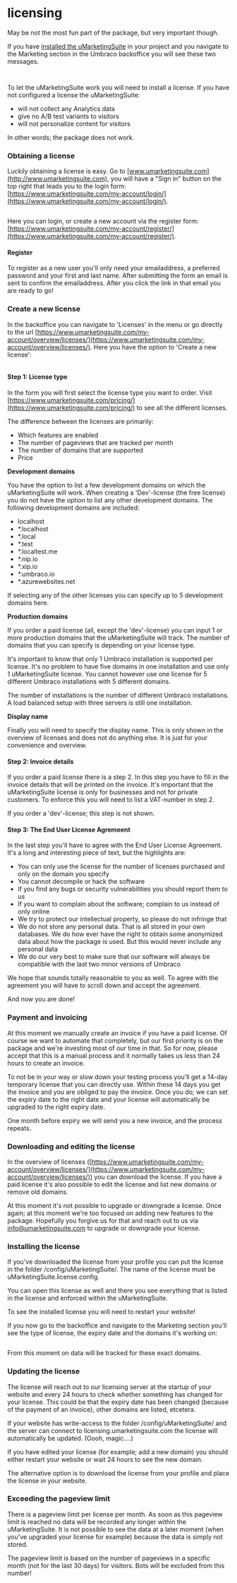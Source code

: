 # licensing

May be not the most fun part of the package, but very important though.

If you have [installed the uMarketingSuite](../../../../installing-umarketingsuite/quick-install/) in your project and you navigate to the Marketing section in the Umbraco backoffice you will see these two messages.

![]()

![]()

To let the uMarketingSuite work you will need to install a license. If you have not configured a license the uMarketingSuite:

* will not collect any Analytics data
* give no A/B test variants to visitors
* will not personalize content for visitors

In other words; the package does not work.

### Obtaining a license

Luckily obtaining a license is easy. Go to [www.umarketingsuite.com](http://www.umarketingsuite.com), you will have a "Sign in" button on the top right that leads you to the login form: [https://www.umarketingsuite.com/my-account/login/](https://www.umarketingsuite.com/my-account/login/).

![]()

Here you can login, or create a new account via the register form: [https://www.umarketingsuite.com/my-account/register/](https://www.umarketingsuite.com/my-account/register/).

#### Register

To register as a new user you'll only need your emailaddress, a preferred password and your first and last name. After submitting the form an email is sent to confirm the emailaddress. After you click the link in that email you are ready to go!

### Create a new license

In the backoffice you can navigate to 'Licenses' in the menu or go directly to the url [https://www.umarketingsuite.com/my-account/overview/licenses/](https://www.umarketingsuite.com/my-account/overview/licenses/). Here you have the option to 'Create a new license':

![]()

#### Step 1: License type

In the form you will first select the license type you want to order. Visit [https://www.umarketingsuite.com/pricing/](https://www.umarketingsuite.com/pricing/) to see all the different licenses.

The difference between the licenses are primarily:

* Which features are enabled
* The number of pageviews that are tracked per month
* The number of domains that are supported
* Price

**Development domains**

You have the option to list a few development domains on which the uMarketingSuite will work. When creating a 'Dev'-license (the free license) you do not have the option to list any other development domains. The following development domains are included:

* localhost
* \*.localhost
* \*.local
* \*.test
* \*.localtest.me
* \*.nip.io
* \*.xip.io
* \*.umbraco.io
* \*.azurewebsites.net

If selecting any of the other licenses you can specify up to 5 development domains here.

**Production domains**

If you order a paid license (all, except the 'dev'-license) you can input 1 or more production domains that the uMarketingSuite will track. The number of domains that you can specify is depending on your license type.

It's important to know that only 1 Umbraco installation is supported per license. It's no problem to have five domains in one installation and use only 1 uMarketingSuite license. You cannot however use one license for 5 different Umbraco installations with 5 different domains.

The number of installations is the number of different Umbraco installations. A load balanced setup with three servers is still one installation.

**Display name**

Finally you will need to specify the display name. This is only shown in the overview of licenses and does not do anything else. It is just for your convenience and overview.

#### Step 2: Invoice details

If you order a paid license there is a step 2. In this step you have to fill in the invoice details that will be printed on the invoice. It's important that the uMarketingSuite license is only for businesses and not for private customers. To enforce this you will need to list a VAT-number in step 2.

If you order a 'dev'-license; this step is not shown.

#### Step 3: The End User License Agremeent

In the last step you'll have to agree with the End User License Agreement. It's a long and interesting piece of text, but the highlights are:

* You can only use the license for the number of licenses purchased and only on the domain you specify
* You cannot decompile or hack the software
* If you find any bugs or security vulnerabilities you should report them to us
* If you want to complain about the software; complain to us instead of only online
* We try to protect our intellectual property, so please do not infringe that
* We do not store any personal data. That is all stored in your own databases. We do how ever have the right to obtain some anonymized data about how the package is used. But this would never include any personal data
* We do our very best to make sure that our software will always be compatible with the last two minor versions of Umbraco

We hope that sounds totally reasonable to you as well. To agree with the agreement you will have to scroll down and accept the agreement.

And now you are done!

### Payment and invoicing

At this moment we manually create an invoice if you have a paid license. Of course we want to automate that completely, but our first priority is on the package and we're investing most of our time in that. So for now, please accept that this is a manual process and it normally takes us less than 24 hours to create an invoice.

To not be in your way or slow down your testing process you'll get a 14-day temporary license that you can directly use. Within these 14 days you get the invoice and you are obliged to pay the invoice. Once you do; we can set the expiry date to the right date and your license will automatically be upgraded to the right expiry date.

One month before expiry we will send you a new invoice, and the process repeats.

### Downloading and editing the license

In the overview of licenses ([https://www.umarketingsuite.com/my-account/overview/licenses/](https://www.umarketingsuite.com/my-account/overview/licenses/)) you can download the license. If you have a paid license it's also possible to edit the license and list new domains or remove old domains.

At this moment it's not possible to upgrade or downgrade a license. Once again; at this moment we're too focused on adding new features to the package. Hopefully you forgive us for that and reach out to us via [info@umarketingsuite.com](mailto:info@umarketingsuite.com) to upgrade or downgrade your license.

### Installing the license

If you've downloaded the license from your profile you can put the license in the folder /config/uMarketingSuite/. The name of the license must be uMarketingSuite.license.config.

You can open this license as well and there you see everything that is listed in the license and enforced within the uMarketingSuite.

To see the installed license you will need to restart your website!

If you now go to the backoffice and navigate to the Marketing section you'll see the type of license, the expiry date and the domains it's working on:

![]()

From this moment on data will be tracked for these exact domains.

### Updating the license

The license will reach out to our licensing server at the startup of your website and every 24 hours to check whether something has changed for your license. This could be that the expiry date has been changed (because of the payment of an invoice), other domains are listed, etcetera.

If your website has write-access to the folder /config/uMarketingSuite/ and the server can connect to licensing.umarketingsuite.com the license will automatically be updated. (Oooh, magic....)

If you have edited your license (for example; add a new domain) you should either restart your website or wait 24 hours to see the new domain.

The alternative option is to download the license from your profile and place the license in your website.

### Exceeding the pageview limit

There is a pageview limit per license per month. As soon as this pageview limit is reached no data will be recorded any longer within the uMarketingSuite. It is not possible to see the data at a later moment (when you've upgraded your license for example) because the data is simply not stored.

The pageview limit is based on the number of pageviews in a specific month (not for the last 30 days) for visitors. Bots will be excluded from this number!

